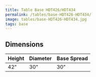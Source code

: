 ```yaml
---
title: Table Base HDT426/HDT434
permalink: /tables/base-HDT426-HDT434/
image: tables/base-HDT426-HDT434.jpg
tags: base
---
```





## Dimensions

Height | Diameter | Base Spread
-------|----------|------------
42"    | 30"      | 30"